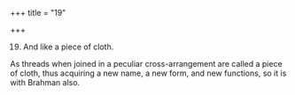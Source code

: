 +++
title = "19"

+++


19. And like a piece of cloth.

As threads when joined in a peculiar cross-arrangement are called a piece of cloth, thus acquiring a new name, a new form, and new functions, so it is with Brahman also.


